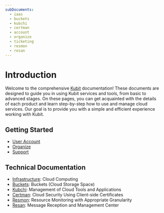 ```yaml
---
subDocuments:
  - iaas
  - buckets
  - kubchi
  - certman
  - account
  - organize
  - ticketing
  - resmon
  - resan
---
```


# Introduction

Welcome to the comprehensive [Kubit](https://panel.kubit.ir/en/) documentation! These documents are designed to guide you in using Kubit services and tools, from basic to advanced stages. On these pages, you can get acquainted with the details of each product and learn step-by-step how to use and manage cloud services. Our goal is to provide you with a simple and efficient experience working with Kubit.

## Getting Started

- [User Account](account)
- [Organize](organize)
- [Support](ticketing)

## Technical Documentation

- [Infrastructure](iaas): Cloud Computing
- [Buckets](buckets): Buckets (Cloud Storage Space)
- [Kubchi](kubchi): Management of Cloud Tools and Applications
- [Certman](certman): Cloud Security Using Client-side Certificates
- [Resmon](resmon): Resource Monitoring with Appropriate Granularity
- [Resan](resan): Message Reception and Management Center
